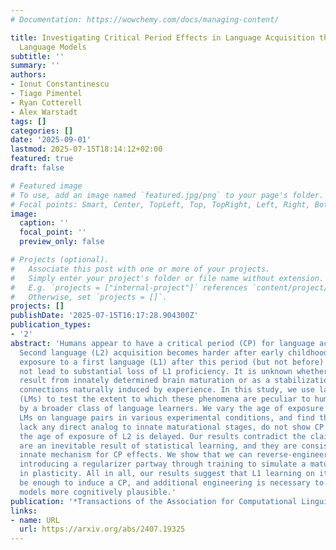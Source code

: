 ```yaml
---
# Documentation: https://wowchemy.com/docs/managing-content/

title: Investigating Critical Period Effects in Language Acquisition through Neural
  Language Models
subtitle: ''
summary: ''
authors:
- Ionut Constantinescu
- Tiago Pimentel
- Ryan Cotterell
- Alex Warstadt
tags: []
categories: []
date: '2025-09-01'
lastmod: 2025-07-15T18:14:12+02:00
featured: true
draft: false

# Featured image
# To use, add an image named `featured.jpg/png` to your page's folder.
# Focal points: Smart, Center, TopLeft, Top, TopRight, Left, Right, BottomLeft, Bottom, BottomRight.
image:
  caption: ''
  focal_point: ''
  preview_only: false

# Projects (optional).
#   Associate this post with one or more of your projects.
#   Simply enter your project's folder or file name without extension.
#   E.g. `projects = ["internal-project"]` references `content/project/deep-learning/index.md`.
#   Otherwise, set `projects = []`.
projects: []
publishDate: '2025-07-15T16:17:28.904300Z'
publication_types:
- '2'
abstract: 'Humans appear to have a critical period (CP) for language acquisition:
  Second language (L2) acquisition becomes harder after early childhood, and ceasing
  exposure to a first language (L1) after this period (but not before) typically does
  not lead to substantial loss of L1 proficiency. It is unknown whether these CP effects
  result from innately determined brain maturation or as a stabilization of neural
  connections naturally induced by experience. In this study, we use language models
  (LMs) to test the extent to which these phenomena are peculiar to humans, or shared
  by a broader class of language learners. We vary the age of exposure by training
  LMs on language pairs in various experimental conditions, and find that LMs, which
  lack any direct analog to innate maturational stages, do not show CP effects when
  the age of exposure of L2 is delayed. Our results contradict the claim that CP effects
  are an inevitable result of statistical learning, and they are consistent with an
  innate mechanism for CP effects. We show that we can reverse-engineer the CP by
  introducing a regularizer partway through training to simulate a maturational decrease
  in plasticity. All in all, our results suggest that L1 learning on its own may not
  be enough to induce a CP, and additional engineering is necessary to make language
  models more cognitively plausible.'
publication: '*Transactions of the Association for Computational Linguistics*'
links:
- name: URL
  url: https://arxiv.org/abs/2407.19325
---
```

